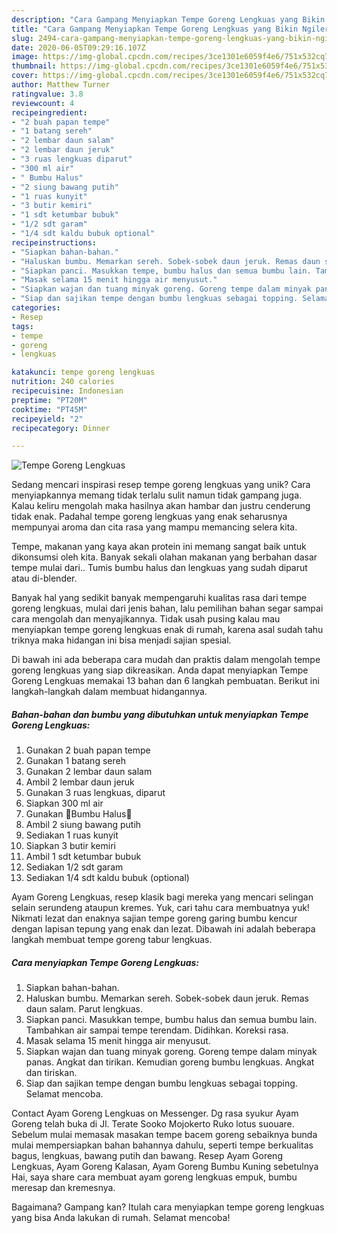```yaml
---
description: "Cara Gampang Menyiapkan Tempe Goreng Lengkuas yang Bikin Ngiler"
title: "Cara Gampang Menyiapkan Tempe Goreng Lengkuas yang Bikin Ngiler"
slug: 2494-cara-gampang-menyiapkan-tempe-goreng-lengkuas-yang-bikin-ngiler
date: 2020-06-05T09:29:16.107Z
image: https://img-global.cpcdn.com/recipes/3ce1301e6059f4e6/751x532cq70/tempe-goreng-lengkuas-foto-resep-utama.jpg
thumbnail: https://img-global.cpcdn.com/recipes/3ce1301e6059f4e6/751x532cq70/tempe-goreng-lengkuas-foto-resep-utama.jpg
cover: https://img-global.cpcdn.com/recipes/3ce1301e6059f4e6/751x532cq70/tempe-goreng-lengkuas-foto-resep-utama.jpg
author: Matthew Turner
ratingvalue: 3.8
reviewcount: 4
recipeingredient:
- "2 buah papan tempe"
- "1 batang sereh"
- "2 lembar daun salam"
- "2 lembar daun jeruk"
- "3 ruas lengkuas diparut"
- "300 ml air"
- " Bumbu Halus"
- "2 siung bawang putih"
- "1 ruas kunyit"
- "3 butir kemiri"
- "1 sdt ketumbar bubuk"
- "1/2 sdt garam"
- "1/4 sdt kaldu bubuk optional"
recipeinstructions:
- "Siapkan bahan-bahan."
- "Haluskan bumbu. Memarkan sereh. Sobek-sobek daun jeruk. Remas daun salam. Parut lengkuas."
- "Siapkan panci. Masukkan tempe, bumbu halus dan semua bumbu lain. Tambahkan air sampai tempe terendam. Didihkan. Koreksi rasa."
- "Masak selama 15 menit hingga air menyusut."
- "Siapkan wajan dan tuang minyak goreng. Goreng tempe dalam minyak panas. Angkat dan tirikan. Kemudian goreng bumbu lengkuas. Angkat dan tiriskan."
- "Siap dan sajikan tempe dengan bumbu lengkuas sebagai topping. Selamat mencoba."
categories:
- Resep
tags:
- tempe
- goreng
- lengkuas

katakunci: tempe goreng lengkuas 
nutrition: 240 calories
recipecuisine: Indonesian
preptime: "PT20M"
cooktime: "PT45M"
recipeyield: "2"
recipecategory: Dinner

---
```



![Tempe Goreng Lengkuas](https://img-global.cpcdn.com/recipes/3ce1301e6059f4e6/751x532cq70/tempe-goreng-lengkuas-foto-resep-utama.jpg)

Sedang mencari inspirasi resep tempe goreng lengkuas yang unik? Cara menyiapkannya memang tidak terlalu sulit namun tidak gampang juga. Kalau keliru mengolah maka hasilnya akan hambar dan justru cenderung tidak enak. Padahal tempe goreng lengkuas yang enak seharusnya mempunyai aroma dan cita rasa yang mampu memancing selera kita.

Tempe, makanan yang kaya akan protein ini memang sangat baik untuk dikonsumsi oleh kita. Banyak sekali olahan makanan yang berbahan dasar tempe mulai dari.. Tumis bumbu halus dan lengkuas yang sudah diparut atau di-blender.

Banyak hal yang sedikit banyak mempengaruhi kualitas rasa dari tempe goreng lengkuas, mulai dari jenis bahan, lalu pemilihan bahan segar sampai cara mengolah dan menyajikannya. Tidak usah pusing kalau mau menyiapkan tempe goreng lengkuas enak di rumah, karena asal sudah tahu triknya maka hidangan ini bisa menjadi sajian spesial.


Di bawah ini ada beberapa cara mudah dan praktis dalam mengolah tempe goreng lengkuas yang siap dikreasikan. Anda dapat menyiapkan Tempe Goreng Lengkuas memakai 13 bahan dan 6 langkah pembuatan. Berikut ini langkah-langkah dalam membuat hidangannya.

<!--inarticleads1-->

##### Bahan-bahan dan bumbu yang dibutuhkan untuk menyiapkan Tempe Goreng Lengkuas:

1. Gunakan 2 buah papan tempe
1. Gunakan 1 batang sereh
1. Gunakan 2 lembar daun salam
1. Ambil 2 lembar daun jeruk
1. Gunakan 3 ruas lengkuas, diparut
1. Siapkan 300 ml air
1. Gunakan  🍁Bumbu Halus🍁
1. Ambil 2 siung bawang putih
1. Sediakan 1 ruas kunyit
1. Siapkan 3 butir kemiri
1. Ambil 1 sdt ketumbar bubuk
1. Sediakan 1/2 sdt garam
1. Sediakan 1/4 sdt kaldu bubuk (optional)


Ayam Goreng Lengkuas, resep klasik bagi mereka yang mencari selingan selain serundeng ataupun kremes. Yuk, cari tahu cara membuatnya yuk! Nikmati lezat dan enaknya sajian tempe goreng garing bumbu kencur dengan lapisan tepung yang enak dan lezat. Dibawah ini adalah beberapa langkah membuat tempe goreng tabur lengkuas. 

<!--inarticleads2-->

##### Cara menyiapkan Tempe Goreng Lengkuas:

1. Siapkan bahan-bahan.
1. Haluskan bumbu. Memarkan sereh. Sobek-sobek daun jeruk. Remas daun salam. Parut lengkuas.
1. Siapkan panci. Masukkan tempe, bumbu halus dan semua bumbu lain. Tambahkan air sampai tempe terendam. Didihkan. Koreksi rasa.
1. Masak selama 15 menit hingga air menyusut.
1. Siapkan wajan dan tuang minyak goreng. Goreng tempe dalam minyak panas. Angkat dan tirikan. Kemudian goreng bumbu lengkuas. Angkat dan tiriskan.
1. Siap dan sajikan tempe dengan bumbu lengkuas sebagai topping. Selamat mencoba.


Contact Ayam Goreng Lengkuas on Messenger. Dg rasa syukur Ayam Goreng telah buka di Jl. Terate Sooko Mojokerto Ruko lotus suouare. Sebelum mulai memasak masakan tempe bacem goreng sebaiknya bunda mulai mempersiapkan bahan bahannya dahulu, seperti tempe berkualitas bagus, lengkuas, bawang putih dan bawang. Resep Ayam Goreng Lengkuas, Ayam Goreng Kalasan, Ayam Goreng Bumbu Kuning sebetulnya Hai, saya share cara membuat ayam goreng lengkuas empuk, bumbu meresap dan kremesnya. 

Bagaimana? Gampang kan? Itulah cara menyiapkan tempe goreng lengkuas yang bisa Anda lakukan di rumah. Selamat mencoba!
